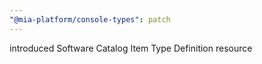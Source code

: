 ```yaml
---
"@mia-platform/console-types": patch
---
```


introduced Software Catalog Item Type Definition resource

